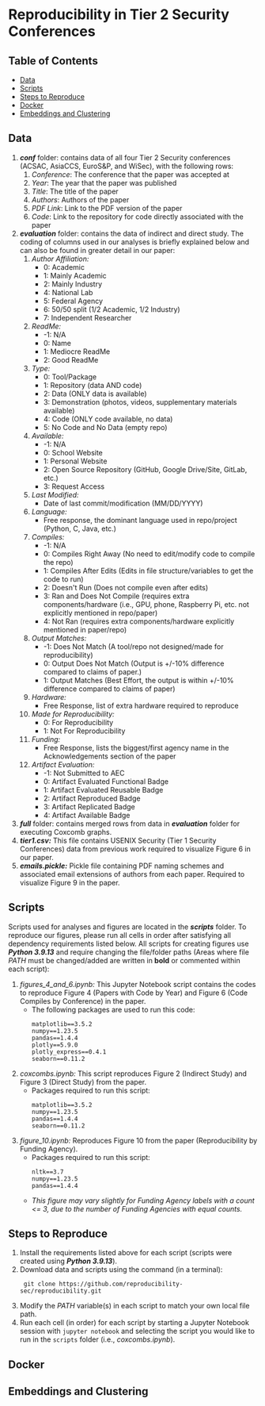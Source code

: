 # Reproducibility in Tier 2 Security Conferences
## Table of Contents
- [Data](#Data)
- [Scripts](#Scripts)
- [Steps to Reproduce](#reproduce_steps)
- [Docker](#Docker)
- [Embeddings and Clustering](#embeddings_clustering)
  
## Data
1. ***conf*** folder: contains data of all four Tier 2 Security conferences (ACSAC, AsiaCCS, EuroS&P, and WiSec), with the following rows:
   1. *Conference*: The conference that the paper was accepted at
   2. *Year*: The year that the paper was published
   3. *Title*: The title of the paper
   4. *Authors*: Authors of the paper
   5. *PDF Link*: Link to the PDF version of the paper
   6. *Code*: Link to the repository for code directly associated with the paper
2. ***evaluation*** folder: contains the data of indirect and direct study. The coding of columns used in our analyses is briefly explained below and can also be found in greater detail in our paper:
   1. *Author Affiliation:*
      - 0: Academic
      - 1: Mainly Academic
      - 2: Mainly Industry
      - 4: National Lab
      - 5: Federal Agency
      - 6: 50/50 split (1/2 Academic, 1/2 Industry)
      - 7: Independent Researcher
   2. *ReadMe:*
      - -1: N/A
      - 0: Name
      - 1: Mediocre ReadMe
      - 2: Good ReadMe
   3. *Type:*
      - 0: Tool/Package
      - 1: Repository (data AND code)
      - 2: Data (ONLY data is available)
      - 3: Demonstration (photos, videos, supplementary materials available)
      - 4: Code (ONLY code available, no data)
      - 5: No Code and No Data (empty repo)
   4. *Available:*
      - -1: N/A
      - 0: School Website
      - 1: Personal Website
      - 2: Open Source Repository (GitHub, Google Drive/Site, GitLab, etc.)
      - 3: Request Access
   5. *Last Modified:*
      - Date of last commit/modification (MM/DD/YYYY)
   6. *Language:*
      - Free response, the dominant language used in repo/project (Python, C, Java, etc.)
   7. *Compiles:*
      - -1: N/A
      - 0: Compiles Right Away (No need to edit/modify code to compile the repo)
      - 1: Compiles After Edits (Edits in file structure/variables to get the code to run)
      - 2: Doesn't Run (Does not compile even after edits)
      - 3: Ran and Does Not Compile (requires extra components/hardware (i.e., GPU, phone, Raspberry Pi, etc. not explicitly mentioned in repo/paper)
      - 4: Not Ran (requires extra components/hardware explicitly mentioned in paper/repo)
   8. *Output Matches:*
      - -1: Does Not Match (A tool/repo not designed/made for reproducibility)
      - 0: Output Does Not Match (Output is +/-10% difference compared to claims of paper.)
      - 1: Output Matches (Best Effort, the output is within +/-10% difference compared to claims of paper)
   9. *Hardware:*
       - Free Response, list of extra hardware required to reproduce
   10. *Made for Reproducibility:*
       - 0: For Reproducibility
       - 1: Not For Reproducibility
   11. *Funding:*
       - Free Response, lists the biggest/first agency name in the Acknowledgements section of the paper
   12. *Artifact Evaluation:*
       - -1: Not Submitted to AEC
       - 0: Artifact Evaluated Functional Badge
       - 1: Artifact Evaluated Reusable Badge
       - 2: Artifact Reproduced Badge
       - 3: Artifact Replicated Badge
       - 4: Artifact Available Badge
3. ***full*** folder: contains merged rows from data in ***evaluation*** folder for executing Coxcomb graphs.
4. ***tier1.csv:*** This file contains USENIX Security (Tier 1 Security Conferences) data from previous work required to visualize Figure 6 in our paper.
5. ***emails.pickle:*** Pickle file containing PDF naming schemes and associated email extensions of authors from each paper. Required to visualize Figure 9 in the paper.
   
## Scripts
Scripts used for analyses and figures are located in the ***scripts*** folder. To reproduce our figures, please run all cells in order after satisfying all dependency requirements listed below. All scripts for creating figures use ***Python 3.9.13*** and require changing the file/folder paths (Areas where file *PATH* must be changed/added are written in **bold** or commented within each script):
1. *figures_4_and_6.ipynb:* This Jupyter Notebook script contains the codes to reproduce Figure 4 (Papers with Code by Year) and Figure 6 (Code Compiles by Conference) in the paper.
   - The following packages are used to run this code:
     ```
     matplotlib==3.5.2
     numpy==1.23.5
     pandas==1.4.4
     plotly==5.9.0
     plotly_express==0.4.1
     seaborn==0.11.2
     ```
2. *coxcombs.ipynb:* This script reproduces Figure 2 (Indirect Study) and Figure 3 (Direct Study) from the paper.
   - Packages required to run this script:
     ```
     matplotlib==3.5.2
     numpy==1.23.5
     pandas==1.4.4
     seaborn==0.11.2
     ```
3. *figure_10.ipynb:* Reproduces Figure 10 from the paper (Reproducibility by Funding Agency).
   - Packages required to run this script:
     ```
     nltk==3.7
     numpy==1.23.5
     pandas==1.4.4
     ```
   - *This figure may vary slightly for Funding Agency labels with a count <= 3, due to the number of Funding Agencies with equal counts.*

<a id="reproduce_steps"></a>  
## Steps to Reproduce
1. Install the requirements listed above for each script (scripts were created using ***Python 3.9.13***).
2. Download data and scripts using the command (in a terminal):
   ```
    git clone https://github.com/reproducibility-sec/reproducibility.git
   ```
3. Modify the *PATH* variable(s) in each script to match your own local file path.
4. Run each cell (in order) for each script by starting a Jupyter Notebook session with ```jupyter notebook``` and selecting the script you would like to run in the ```scripts``` folder (i.e., *coxcombs.ipynb*).

## Docker

<a id="embeddings_clustering"></a>
## Embeddings and Clustering
